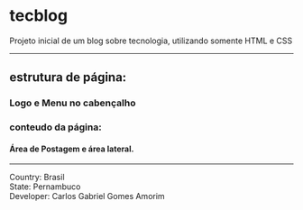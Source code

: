# tecblog

Projeto inicial de um blog sobre tecnologia, utilizando somente HTML e CSS

<hr>

## estrutura de página:

### Logo e Menu no cabençalho

### conteudo da página:

#### Área de Postagem e área lateral.



<hr>
Country: Brasil<br>
State: Pernambuco<br>
Developer: Carlos Gabriel Gomes Amorim<br>
